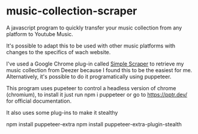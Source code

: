 # music-collection-scraper
A javascript program to quickly transfer your music collection from any platform to Youtube Music.

It's possible to adapt this to be used with other music platforms with changes to the specifics of wach website.

I've used a Google Chrome plug-in called <a href="https://simplescraper.io/">Simple Scraper</a> to retrieve my music collection from Deezer because I found this to be the easiest for me. Alternatively, it's possible to do it programatically using puppeteer.

This program uses pupeteer to control a headless version of chrome (chromium), to install it just run
npm i puppeteer
or go to https://pptr.dev/ for official documentation.

It also uses some plug-ins to make it stealthy

npm install puppeteer-extra
npm install puppeteer-extra-plugin-stealth

